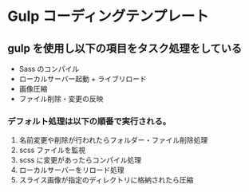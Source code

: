 # Gulp コーディングテンプレート

## gulp を使用し以下の項目をタスク処理をしている

-   Sass のコンパイル
-   ローカルサーバー起動 + ライブリロード
-   画像圧縮
-   ファイル削除・変更の反映

### デフォルト処理は以下の順番で実行される。

1. 名前変更や削除が行われたらフォルダー・ファイル削除処理
2. scss ファイルを監視
3. scss に変更があったらコンパイル処理
4. ローカルサーバーをリロード処理
5. スライス画像が指定のディレクトリに格納されたら圧縮

